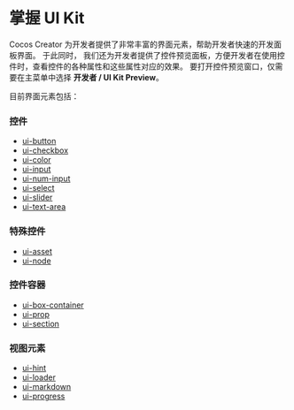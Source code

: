 # 掌握 UI Kit

Cocos Creator 为开发者提供了非常丰富的界面元素，帮助开发者快速的开发面板界面。 于此同时，
我们还为开发者提供了控件预览面板，方便开发者在使用控件时，查看控件的各种属性和这些属性对应的效果。
要打开控件预览窗口，仅需要在主菜单中选择 **开发者 / UI Kit Preview**。

目前界面元素包括：

### 控件

 - [ui-button](./reference/ui-button.md)
 - [ui-checkbox](./reference/ui-checkbox.md)
 - [ui-color](./reference/ui-color.md)
 - [ui-input](./reference/ui-input.md)
 - [ui-num-input](./reference/ui-num-input.md)
 - [ui-select](./reference/ui-select.md)
 - [ui-slider](./reference/ui-slider.md)
 - [ui-text-area](./reference/ui-text-area.md)

### 特殊控件

 - [ui-asset](./reference/ui-asset.md)
 - [ui-node](./reference/ui-node.md)

### 控件容器

 - [ui-box-container](./reference/ui-box-container.md)
 - [ui-prop](./reference/ui-prop.md)
 - [ui-section](./reference/ui-section.md)

### 视图元素

 - [ui-hint](./reference/ui-hint.md)
 - [ui-loader](./reference/ui-loader.md)
 - [ui-markdown](./reference/ui-markdown.md)
 - [ui-progress](./reference/ui-progress.md)
